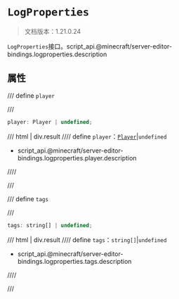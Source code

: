 # `LogProperties`

> 文档版本：1.21.0.24

`LogProperties`接口。script_api.@minecraft/server-editor-bindings.logproperties.description

## 属性

/// define
`player`


///

```js
player: Player | undefined;
```

/// html | div.result
//// define
`player`：[`Player`](../../server/beta/player.md)|`undefined`

- script_api.@minecraft/server-editor-bindings.logproperties.player.description


////

///


/// define
`tags`


///

```js
tags: string[] | undefined;
```

/// html | div.result
//// define
`tags`：`string[]`|`undefined`

- script_api.@minecraft/server-editor-bindings.logproperties.tags.description


////

///

